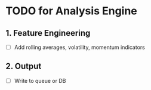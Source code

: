 # TODO for Analysis Engine

## 1. Feature Engineering

- [ ] Add rolling averages, volatility, momentum indicators

## 2. Output

- [ ] Write to queue or DB
